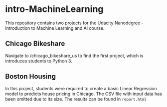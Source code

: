 # intro-MachineLearning
This repository contains two projects for the Udacity Nanodegree - Introduction to Machine Learning and AI course.

## Chicago Bikeshare
Navigate to /chicago_bikeshare_us to find the first project, which is introduces students to Python 3.

## Boston Housing
In this project, students were required to create a basic Linear Regression model to predicts house pricing in Chicago. The CSV file with input data has been omitted due to its size. The results can be found in `report.html`
